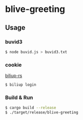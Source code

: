# blive-greeting

## Usage

### buvid3

```bash
$ node buvid.js > buvid3.txt
```

### cookie

[biliup-rs](https://github.com/biliup/biliup-rs)

```bash
$ biliup login
```

### Build & Run

```bash
$ cargo build --release
$ ./target/release/blive-greeting
```
